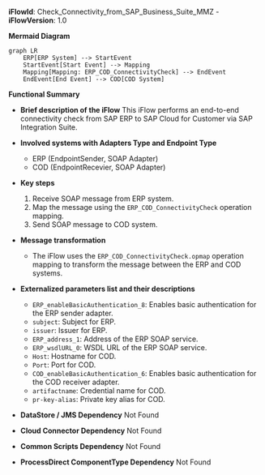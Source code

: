 **iFlowId**: Check_Connectivity_from_SAP_Business_Suite_MMZ - **iFlowVersion**: 1.0

**Mermaid Diagram**
```mermaid
graph LR
    ERP[ERP System] --> StartEvent
    StartEvent[Start Event] --> Mapping
    Mapping[Mapping: ERP_COD_ConnectivityCheck] --> EndEvent
    EndEvent[End Event] --> COD[COD System]
```

**Functional Summary**
- **Brief description of the iFlow**
This iFlow performs an end-to-end connectivity check from SAP ERP to SAP Cloud for Customer via SAP Integration Suite.

- **Involved systems with Adapters Type and Endpoint Type**
    - ERP (EndpointSender, SOAP Adapter)
    - COD (EndpointRecevier, SOAP Adapter)

- **Key steps**
    1. Receive SOAP message from ERP system.
    2. Map the message using the `ERP_COD_ConnectivityCheck` operation mapping.
    3. Send SOAP message to COD system.

- **Message transformation**
    - The iFlow uses the `ERP_COD_ConnectivityCheck.opmap` operation mapping to transform the message between the ERP and COD systems.

- **Externalized parameters list and their descriptions**
    - `ERP_enableBasicAuthentication_8`: Enables basic authentication for the ERP sender adapter.
    - `subject`: Subject for ERP.
    - `issuer`: Issuer for ERP.
    - `ERP_address_1`: Address of the ERP SOAP service.
    - `ERP_wsdlURL_0`: WSDL URL of the ERP SOAP service.
    - `Host`: Hostname for COD.
    - `Port`: Port for COD.
    - `COD_enableBasicAuthentication_6`: Enables basic authentication for the COD receiver adapter.
    - `artifactname`: Credential name for COD.
    - `pr-key-alias`: Private key alias for COD.

- **DataStore / JMS Dependency**
Not Found

- **Cloud Connector Dependency**
Not Found

- **Common Scripts Dependency**
Not Found

- **ProcessDirect ComponentType Dependency**
Not Found